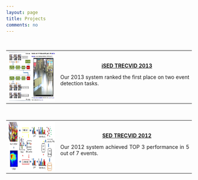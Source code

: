 ```yaml
---
layout: page
title: Projects
comments: no
---
```

<br>

<table width="680" border="0">
<tr>
<th scope="col">
<img src="/projects/surveillance/SED13.jpg" width="298" height="133">
</th>
<td width="350" align="center" scope="col">&nbsp;&nbsp;
<strong><a href="/projects/surveillance/SED13.md">iSED TRECVID 2013</a></strong>
<p align="justify">Our 2013 system ranked the first place on two event detection tasks.</p>
</td>
</tr>
</table>

<br>

<table width="680" border="0">
<tr>
<th scope="col">
<img src="/projects/surveillance/SED12.jpg" width="298" height="133">
</th>
<td width="350" align="center" scope="col">&nbsp;&nbsp;
<strong><a href="/projects/surveillance/SED12.md">SED TRECVID 2012</a></strong>
<p align="justify">Our 2012 system achieved TOP 3 performance in 5 out of 7 events.</p>
</td>
</tr>
</table>
